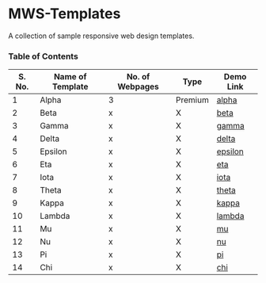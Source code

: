 # MWS-Templates
A collection of sample responsive web design templates.


### Table of Contents

| S. No. | Name of Template | No. of Webpages | Type | Demo Link | 
|--------|------------------|-----------------|------|-----------|
| 1 | Alpha | 3 | Premium | [alpha](https://alpha-mws.netlify.app/) |
| 2 | Beta | x | X | [beta]() |
| 3 | Gamma | x | X | [gamma]() |
| 4 | Delta | x | X | [delta]() |
| 5 | Epsilon | x | X | [epsilon]() |
| 6 | Eta | x | X | [eta]() |
| 7 | Iota | x | X | [iota]() |
| 8 | Theta | x | X | [theta]() |
| 9 | Kappa | x | X | [kappa]() |
| 10 | Lambda | x | X | [lambda]() |
| 11 | Mu | x | X | [mu]() |
| 12 | Nu | x | X | [nu]() |
| 13 | Pi | x | X | [pi]() |
| 14 | Chi | x | X | [chi]() |
